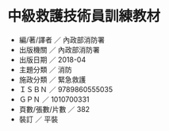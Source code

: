 # 中級救護技術員訓練教材

* 編/著/譯者 ／ 內政部消防署
* 出版機關 ／ 內政部消防署
* 出版日期 ／ 2018-04
* 主題分類 ／ 消防
* 施政分類 ／ 緊急救護
* ＩＳＢＮ ／ 9789860555035
* ＧＰＮ ／ 1010700331
* 頁數/張數/片數 ／ 382
* 裝訂 ／ 平裝



